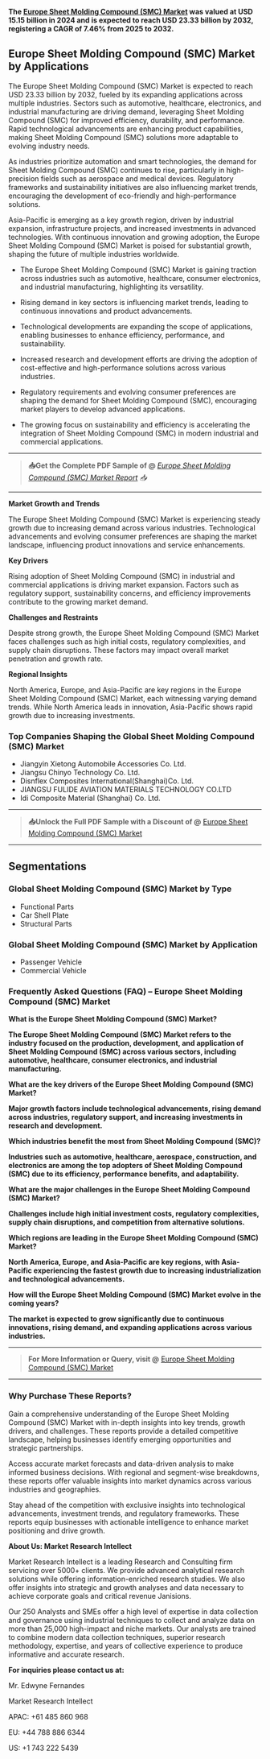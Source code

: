 <p><strong>The <a href="https://www.marketresearchintellect.com/download-sample/?rid=931699&amp;utm_source=Pulse-April-Europe&amp;utm_medium=852">Europe Sheet Molding Compound (SMC) Market</a> was valued at USD 15.15 billion in 2024 and is expected to reach USD 23.33 billion by 2032, registering a CAGR of 7.46% from 2025 to 2032.</strong></p><h2>Europe Sheet Molding Compound (SMC) Market by Applications&nbsp;</h2><p><p>The Europe Sheet Molding Compound (SMC) Market is expected to reach USD 23.33 billion by 2032, fueled by its expanding applications across multiple industries. Sectors such as automotive, healthcare, electronics, and industrial manufacturing are driving demand, leveraging Sheet Molding Compound (SMC) for improved efficiency, durability, and performance. Rapid technological advancements are enhancing product capabilities, making Sheet Molding Compound (SMC) solutions more adaptable to evolving industry needs.</p><p>As industries prioritize automation and smart technologies, the demand for Sheet Molding Compound (SMC) continues to rise, particularly in high-precision fields such as aerospace and medical devices. Regulatory frameworks and sustainability initiatives are also influencing market trends, encouraging the development of eco-friendly and high-performance solutions.</p><p>Asia-Pacific is emerging as a key growth region, driven by industrial expansion, infrastructure projects, and increased investments in advanced technologies. With continuous innovation and growing adoption, the Europe Sheet Molding Compound (SMC) Market is poised for substantial growth, shaping the future of multiple industries worldwide.</p></p><ul><li><p>The Europe Sheet Molding Compound (SMC) Market is gaining traction across industries such as automotive, healthcare, consumer electronics, and industrial manufacturing, highlighting its versatility.</p></li><li><p>Rising demand in key sectors is influencing market trends, leading to continuous innovations and product advancements.</p></li><li><p>Technological developments are expanding the scope of applications, enabling businesses to enhance efficiency, performance, and sustainability.</p></li><li><p>Increased research and development efforts are driving the adoption of cost-effective and high-performance solutions across various industries.</p></li><li><p>Regulatory requirements and evolving consumer preferences are shaping the demand for Sheet Molding Compound (SMC), encouraging market players to develop advanced applications.</p></li><li><p>The growing focus on sustainability and efficiency is accelerating the integration of Sheet Molding Compound (SMC) in modern industrial and commercial applications.</p></li></ul><hr /><blockquote><p><strong><span class="font-[700]">📥Get the Complete PDF Sample of @ </span></strong><em><span class="font-[700]"><a href="https://www.marketresearchintellect.com/download-sample/?rid=931699&amp;utm_source=Pulse-April-Europe&amp;utm_medium=852" target="_blank" data-tracking-control-name="article-ssr-frontend-pulse_little-text-block" data-tracking-will-navigate="" data-test-link="">Europe Sheet Molding Compound (SMC) Market Report</a>&nbsp;📥</span></em></p></blockquote><hr /><p class="" data-start="77" data-end="360"><strong data-start="77" data-end="105">Market Growth and Trends</strong></p><p class="" data-start="77" data-end="360">The Europe Sheet Molding Compound (SMC) Market is experiencing steady growth due to increasing demand across various industries. Technological advancements and evolving consumer preferences are shaping the market landscape, influencing product innovations and service enhancements.</p><p class="" data-start="362" data-end="606"><strong data-start="362" data-end="377">Key Drivers</strong></p><p class="" data-start="362" data-end="606">Rising adoption of Sheet Molding Compound (SMC) in industrial and commercial applications is driving market expansion. Factors such as regulatory support, sustainability concerns, and efficiency improvements contribute to the growing market demand.</p><p class="" data-start="608" data-end="849"><strong data-start="608" data-end="637">Challenges and Restraints</strong></p><p class="" data-start="608" data-end="849">Despite strong growth, the Europe Sheet Molding Compound (SMC) Market faces challenges such as high initial costs, regulatory complexities, and supply chain disruptions. These factors may impact overall market penetration and growth rate.</p><p class="" data-start="851" data-end="1095"><strong data-start="851" data-end="872">Regional Insights</strong></p><p class="" data-start="851" data-end="1095">North America, Europe, and Asia-Pacific are key regions in the Europe Sheet Molding Compound (SMC) Market, each witnessing varying demand trends. While North America leads in innovation, Asia-Pacific shows rapid growth due to increasing investments.</p><p><h3>Top Companies Shaping the Global Sheet Molding Compound (SMC) Market </h3><ul><li>Jiangyin Xietong Automobile Accessories Co. Ltd.</li><li>Jiangsu Chinyo Technology Co. Ltd.</li><li>Disnflex Composites International(Shanghai)Co. Ltd.</li><li>JIANGSU FULIDE AVIATION MATERIALS TECHNOLOGY CO.LTD</li><li>Idi Composite Material (Shanghai) Co. Ltd.</li></ul></p><hr /><blockquote><p><strong>📥Unlock the Full PDF Sample with a Discount of @</strong> <a href="https://www.marketresearchintellect.com/ask-for-discount/?rid=931699&amp;utm_source=Pulse-April-Europe&amp;utm_medium=852">Europe Sheet Molding Compound (SMC) Market</a></p></blockquote><hr /><p><h2>Segmentations</h2><h3>Global Sheet Molding Compound (SMC) Market by Type</h3><ul><li>Functional Parts</li><li>Car Shell Plate</li><li>Structural Parts</li></ul><h3>Global Sheet Molding Compound (SMC) Market by Application</h3><ul><li>Passenger Vehicle</li><li>Commercial Vehicle</li></ul></p><h3><strong>Frequently Asked Questions (FAQ) &ndash; Europe Sheet Molding Compound (SMC) Market</strong></h3><p><strong>What is the Europe Sheet Molding Compound (SMC) Market?</strong></p><p><strong>The Europe Sheet Molding Compound (SMC) Market refers to the industry focused on the production, development, and application of Sheet Molding Compound (SMC) across various sectors, including automotive, healthcare, consumer electronics, and industrial manufacturing.</strong></p><p><strong>What are the key drivers of the Europe Sheet Molding Compound (SMC) Market?</strong></p><p><strong>Major growth factors include technological advancements, rising demand across industries, regulatory support, and increasing investments in research and development.</strong></p><p><strong>Which industries benefit the most from Sheet Molding Compound (SMC)?</strong></p><p><strong>Industries such as automotive, healthcare, aerospace, construction, and electronics are among the top adopters of Sheet Molding Compound (SMC) due to its efficiency, performance benefits, and adaptability.</strong></p><p><strong>What are the major challenges in the Europe Sheet Molding Compound (SMC) Market?</strong></p><p><strong>Challenges include high initial investment costs, regulatory complexities, supply chain disruptions, and competition from alternative solutions.</strong></p><p><strong>Which regions are leading in the Europe Sheet Molding Compound (SMC) Market?</strong></p><p><strong>North America, Europe, and Asia-Pacific are key regions, with Asia-Pacific experiencing the fastest growth due to increasing industrialization and technological advancements.</strong></p><p><strong>How will the Europe Sheet Molding Compound (SMC) Market evolve in the coming years?</strong></p><p><strong>The market is expected to grow significantly due to continuous innovations, rising demand, and expanding applications across various industries.</strong></p><hr /><blockquote><p><span class="font-[700]"><strong>For More Information or Query, visit&nbsp;@</strong>&nbsp;</span><span class="font-[700]"><a href="https://www.marketresearchintellect.com/product/global-sheet-molding-compound-smc-market/?utm_source=Linkedin&utm_medium=852" target="_blank" data-tracking-control-name="article-ssr-frontend-pulse_little-text-block" data-tracking-will-navigate="" data-test-link="">Europe Sheet Molding Compound (SMC) Market</a></span></p></blockquote><hr /><h3><strong data-start="0" data-end="31">Why Purchase These Reports?</strong></h3><p class="" data-start="35" data-end="297">Gain a comprehensive understanding of the Europe Sheet Molding Compound (SMC) Market with in-depth insights into key trends, growth drivers, and challenges. These reports provide a detailed competitive landscape, helping businesses identify emerging opportunities and strategic partnerships.</p><p class="" data-start="299" data-end="540">Access accurate market forecasts and data-driven analysis to make informed business decisions. With regional and segment-wise breakdowns, these reports offer valuable insights into market dynamics across various industries and geographies.</p><p class="" data-start="542" data-end="784">Stay ahead of the competition with exclusive insights into technological advancements, investment trends, and regulatory frameworks. These reports equip businesses with actionable intelligence to enhance market positioning and drive growth.</p><p><strong><span class="font-[700]">About Us: Market Research Intellect</span></strong></p><p><span class="">Market Research Intellect is a leading Research and Consulting firm servicing over 5000+ clients. We provide advanced analytical research solutions while offering information-enriched research studies.&nbsp;</span>We also offer insights into strategic and growth analyses and data necessary to achieve corporate goals and critical revenue Janisions.</p><p><span class="">Our 250 Analysts and SMEs offer a high level of expertise in data collection and governance using industrial techniques to collect and analyze data on more than 25,000 high-impact and niche markets. Our analysts are trained to combine modern data collection techniques, superior research methodology, expertise, and years of collective experience to produce informative and accurate research.</span></p><p><strong>For inquiries please contact us at:</strong></p><p>Mr. Edwyne Fernandes</p><p>Market Research Intellect</p><p>APAC: +61 485 860 968</p><p>EU: +44 788 886 6344</p><p>US: +1 743 222 5439</p>